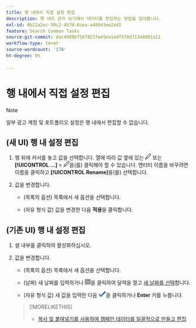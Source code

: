 ```yaml
---
title: 행 내에서 직접 설정 편집
description: 행 내의 관리 보기에서 데이터를 편집하는 방법을 알아봅니다.
exl-id: 0b22a2ec-50c2-457d-8cea-a40943ee2a41
feature: Search Common Tasks
source-git-commit: dac4989bf58f823fee5ea1adf5f8d71348001a11
workflow-type: tm+mt
source-wordcount: '178'
ht-degree: 0%

---
```


# 행 내에서 직접 설정 편집

>[!NOTE]
>
>일부 광고 계정 및 포트폴리오 설정은 행 내에서 편집할 수 없습니다.

## (새 UI) 행 내 설정 편집

1. 행 위에 커서를 놓고 값을 선택합니다. 열에 따라 값 옆에 있는 ![편집](/help/search-social-commerce/assets/edit-new.png "편집") 또는 **[!UICONTROL ...]** > ![편집](/help/search-social-commerce/assets/edit-new.png "편집")을(를) 클릭해야 할 수 있습니다. 엔터티 이름을 바꾸려면 이름을 클릭하고 **[!UICONTROL Rename]**&#x200B;을(를) 선택합니다.

1. 값을 변경합니다.

   * (목록의 옵션) 목록에서 새 옵션을 선택합니다.

   * (자유 형식 값) 값을 변경한 다음 **적용**&#x200B;을 클릭합니다.


## (기존 UI) 행 내 설정 편집

1. 셀 내부를 클릭하여 활성화하십시오.

1. 값을 변경합니다.

   * (목록의 옵션) 목록에서 새 옵션을 선택합니다.

   * (날짜) 새 날짜를 입력하거나 ![달력](/help/search-social-commerce/assets/calendar.png "달력")을 클릭하여 달력을 열고 [새 날짜를 선택](/help/search-social-commerce/common-tasks/navigation-editing-selection/calendar.md)합니다.

   * (자유 형식 값) 새 값을 입력한 다음 ![저장](/help/search-social-commerce/assets/select.png "저장")을 클릭하거나 **Enter** 키를 누릅니다.

   >[!MORELIKETHIS]
   >
   >* [복사 및 붙여넣기를 사용하여 캠페인 데이터를 일괄적으로 만들고 편집](/help/search-social-commerce/campaign-management/campaigns/copy-paste.md)
